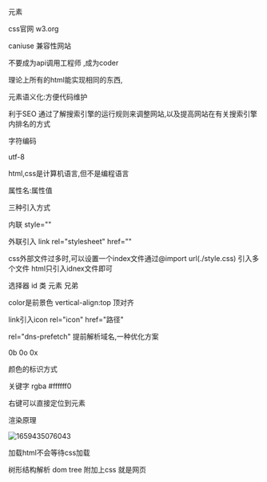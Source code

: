 元素

css官网 w3.org

caniuse  兼容性网站

不要成为api调用工程师    ,成为coder

理论上所有的html能实现相同的东西,

元素语义化:方便代码维护

利于SEO  通过了解搜索引擎的运行规则来调整网站,以及提高网站在有关搜索引擎内排名的方式

字符编码

utf-8

html,css是计算机语言,但不是编程语言

属性名:属性值

三种引入方式

内联 style=""

外联引入 link rel="stylesheet" href=""

css外部文件过多时,可以设置一个index文件通过@import url(./style.css) 引入多个文件 html只引入idnex文件即可

选择器 id 类 元素 兄弟 

color是前景色 vertical-align:top  顶对齐



link引入icon rel="icon" href="路径"

rel="dns-prefetch" 提前解析域名,一种优化方案

0b 0o 0x

颜色的标识方式

关键字    rgba  #ffffff0



右键可以直接定位到元素

渲染原理

![1659435076043](C:\Users\Administrator\AppData\Roaming\Typora\typora-user-images\1659435076043.png)

加载html不会等待css加载

树形结构解析 dom tree  附加上css 就是网页